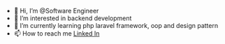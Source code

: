 - 👋 Hi, I’m @Software Engineer
- 👀 I’m interested in backend development
- 🌱 I’m currently learning php laravel framework, oop and design pattern
- 📫 How to reach me [Linked In](https://www.linkedin.com/in/mahmoudghareeb1/)

<!---
Data-Scientist1/Data-Scientist1 is a ✨ special ✨ repository because its `README.md` (this file) appears on your GitHub profile.
You can click the Preview link to take a look at your changes.
--->
